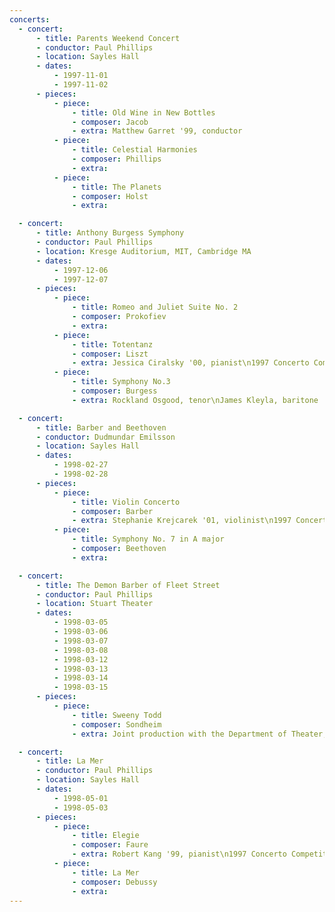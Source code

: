 ```yaml
---
concerts:
  - concert:
      - title: Parents Weekend Concert
      - conductor: Paul Phillips
      - location: Sayles Hall
      - dates:
          - 1997-11-01
          - 1997-11-02
      - pieces:
          - piece:
              - title: Old Wine in New Bottles
              - composer: Jacob
              - extra: Matthew Garret '99, conductor
          - piece:
              - title: Celestial Harmonies
              - composer: Phillips
              - extra:
          - piece:
              - title: The Planets
              - composer: Holst
              - extra:

  - concert:
      - title: Anthony Burgess Symphony
      - conductor: Paul Phillips
      - location: Kresge Auditorium, MIT, Cambridge MA
      - dates:
          - 1997-12-06
          - 1997-12-07
      - pieces:
          - piece:
              - title: Romeo and Juliet Suite No. 2
              - composer: Prokofiev
              - extra:
          - piece:
              - title: Totentanz
              - composer: Liszt
              - extra: Jessica Ciralsky '00, pianist\n1997 Concerto Competition Winner
          - piece:
              - title: Symphony No.3
              - composer: Burgess
              - extra: Rockland Osgood, tenor\nJames Kleyla, baritone

  - concert:
      - title: Barber and Beethoven
      - conductor: Dudmundar Emilsson
      - location: Sayles Hall
      - dates:
          - 1998-02-27
          - 1998-02-28
      - pieces:
          - piece:
              - title: Violin Concerto
              - composer: Barber
              - extra: Stephanie Krejcarek '01, violinist\n1997 Concerto Competition Winner
          - piece:
              - title: Symphony No. 7 in A major
              - composer: Beethoven
              - extra:

  - concert:
      - title: The Demon Barber of Fleet Street
      - conductor: Paul Phillips
      - location: Stuart Theater
      - dates:
          - 1998-03-05
          - 1998-03-06
          - 1998-03-07
          - 1998-03-08
          - 1998-03-12
          - 1998-03-13
          - 1998-03-14
          - 1998-03-15
      - pieces:
          - piece:
              - title: Sweeny Todd
              - composer: Sondheim
              - extra: Joint production with the Department of Theater, Speech, and Dance

  - concert:
      - title: La Mer
      - conductor: Paul Phillips
      - location: Sayles Hall
      - dates:
          - 1998-05-01
          - 1998-05-03
      - pieces:
          - piece:
              - title: Elegie
              - composer: Faure
              - extra: Robert Kang '99, pianist\n1997 Concerto Competition Winner
          - piece:
              - title: La Mer
              - composer: Debussy
              - extra:
---
```

